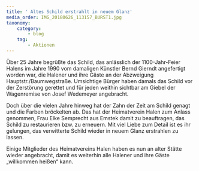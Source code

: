 ```yaml
---
title: ' Altes Schild erstrahlt in neuem Glanz'
media_order: IMG_20180626_113157_BURST1.jpg
taxonomy:
    category:
        - blog
    tag:
        - Aktionen
---
```


Über 25 Jahre begrüßte das Schild, das anlässlich der 1100-Jahr-Feier Halens im Jahre 1990 vom damaligen Künstler Bernd Gierndt angefertigt worden war, die Halener und ihre Gäste an der Abzweigung Hauptstr./Baumwegstraße. Umsichtige Bürger haben damals das Schild vor der Zerstörung gerettet und für jeden weithin sichtbar am Giebel der Wagenremise von Josef Wedemeyer angebracht.

Doch über die vielen Jahre hinweg hat der Zahn der Zeit am Schild genagt und die Farben bröckelten ab. Das hat der Heimatverein Halen zum Anlass genommen, Frau Elke Semprecht aus Emstek damit zu beauftragen, das Schild zu restaurieren bzw. zu erneuern. Mit viel Liebe zum Detail ist es ihr gelungen, das verwitterte Schild wieder in neuem Glanz erstrahlen zu lassen.

Einige Mitglieder des Heimatvereins Halen haben es nun an alter Stätte wieder angebracht, damit es weiterhin alle Halener und ihre Gäste „willkommen heißen“ kann.